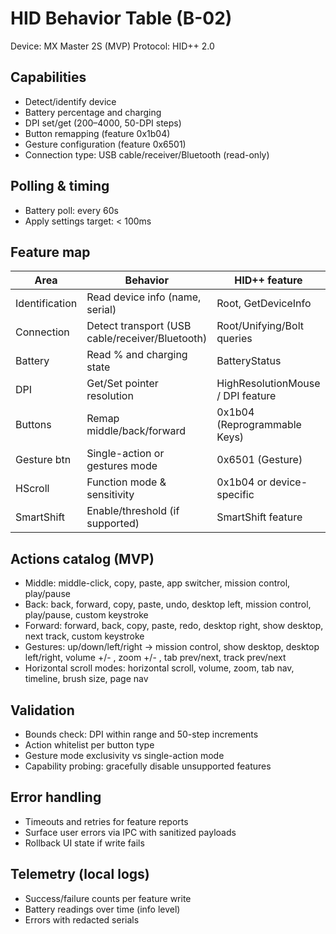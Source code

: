 # HID Behavior Table (B-02)

Device: MX Master 2S (MVP)
Protocol: HID++ 2.0

## Capabilities
- Detect/identify device
- Battery percentage and charging
- DPI set/get (200–4000, 50-DPI steps)
- Button remapping (feature 0x1b04)
- Gesture configuration (feature 0x6501)
- Connection type: USB cable/receiver/Bluetooth (read-only)

## Polling & timing
- Battery poll: every 60s
- Apply settings target: < 100ms

## Feature map

| Area | Behavior | HID++ feature | Notes |
|---|---|---|---|
| Identification | Read device info (name, serial) | Root, GetDeviceInfo | Redact serials in logs |
| Connection | Detect transport (USB cable/receiver/Bluetooth) | Root/Unifying/Bolt queries | Read-only in MVP |
| Battery | Read % and charging state | BatteryStatus | Low: 10%, Critical: 5% |
| DPI | Get/Set pointer resolution | HighResolutionMouse / DPI feature | Range 200–4000, step 50 |
| Buttons | Remap middle/back/forward | 0x1b04 (Reprogrammable Keys) | Validate allowed actions per PRD |
| Gesture btn | Single-action or gestures mode | 0x6501 (Gesture) | Sensitivity 1–10, 4-direction mapping |
| HScroll | Function mode & sensitivity | 0x1b04 or device-specific | Volume/Zoom/Tab/Timeline/Brush/Page |
| SmartShift | Enable/threshold (if supported) | SmartShift feature | Optional; device capability check |

## Actions catalog (MVP)
- Middle: middle-click, copy, paste, app switcher, mission control, play/pause
- Back: back, forward, copy, paste, undo, desktop left, mission control, play/pause, custom keystroke
- Forward: forward, back, copy, paste, redo, desktop right, show desktop, next track, custom keystroke
- Gestures: up/down/left/right -> mission control, show desktop, desktop left/right, volume +/- , zoom +/- , tab prev/next, track prev/next
- Horizontal scroll modes: horizontal scroll, volume, zoom, tab nav, timeline, brush size, page nav

## Validation
- Bounds check: DPI within range and 50-step increments
- Action whitelist per button type
- Gesture mode exclusivity vs single-action mode
- Capability probing: gracefully disable unsupported features

## Error handling
- Timeouts and retries for feature reports
- Surface user errors via IPC with sanitized payloads
- Rollback UI state if write fails

## Telemetry (local logs)
- Success/failure counts per feature write
- Battery readings over time (info level)
- Errors with redacted serials
